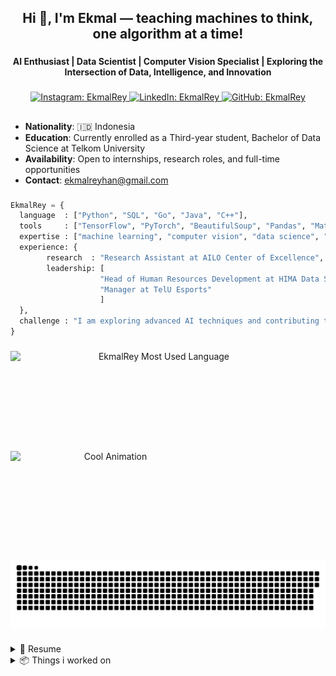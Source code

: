 <h2 align="center">Hi 👋, I'm Ekmal — teaching machines to think, one algorithm at a time!</h2>

###

<h4 align="center">AI Enthusiast | Data Scientist | Computer Vision Specialist | Exploring the Intersection of Data, Intelligence, and Innovation</h4>

###

<div align="center">

  <a href="https://instagram.com/EkmalRey" target="_blank">
    <img src="https://img.shields.io/badge/Instagram-E4405F?style=for-the-badge&logo=instagram&logoColor=white" alt="Instagram: EkmalRey">
  </a>
  <a href="https://www.linkedin.com/in/ekmalrey/" target="_blank">
    <img src="https://img.shields.io/badge/LinkedIn-0077B5?style=for-the-badge&logo=linkedin&logoColor=white" alt="LinkedIn: EkmalRey">
  </a>
  <a href="https://github.com/EkmalRey" target="_blank">
    <img src="https://img.shields.io/badge/GitHub-100000?style=for-the-badge&logo=github&logoColor=white" alt="GitHub: EkmalRey">
  </a>

</div>

##

- **Nationality**: 🇮🇩 Indonesia
- **Education**: Currently enrolled as a Third-year student, Bachelor of Data Science at Telkom University
- **Availability**: Open to internships, research roles, and full-time opportunities
- **Contact**: [ekmalreyhan@gmail.com](mailto:ekmalreyhan@gmail.com)

###

```python
EkmalRey = {
  language  : ["Python", "SQL", "Go", "Java", "C++"],
  tools     : ["TensorFlow", "PyTorch", "BeautifulSoup", "Pandas", "Matplotlib", "Numpy", ],
  expertise : ["machine learning", "computer vision", "data science", "data analytics", "web scraping"],
  experience: {
        research  : "Research Assistant at AILO Center of Excellence",
        leadership: [
                    "Head of Human Resources Development at HIMA Data Science Telkom University",
                    "Manager at TelU Esports"
                    ]
  },
  challenge : "I am exploring advanced AI techniques and contributing to real-world data science projects!"
}
```

###

<div align="center" style="display: flex; flex-wrap: wrap; justify-content: space-between; align-items: center; gap: 10px;">
  <img 
    src="https://github-readme-stats.vercel.app/api/top-langs?username=ekmalrey&locale=en&layout=compact&card_width=400&langs_count=6&theme=transparent&hide_border=true" 
    height="150" 
    alt="EkmalRey Most Used Language" 
    style="flex: 1; min-width: 300px; max-width: 475px" 
  />
  <img 
    src="https://i.imgflip.com/9g1lz9.gif" 
    height="150" 
    alt="Cool Animation" 
    style="flex: 1; min-width: 300px; max-width: 320px" 
  />
</div>

###

<div align="center">
  <picture>
    <source 
      media="(prefers-color-scheme: dark)" 
      srcset="https://raw.githubusercontent.com/ekmalrey/ekmalrey/output/github-snake-dark.svg" 
    />
    <source 
      media="(prefers-color-scheme: light)" 
      srcset="https://raw.githubusercontent.com/ekmalrey/ekmalrey/output/github-snake.svg" 
    />
    <img 
      alt="github-snake" 
      src="https://raw.githubusercontent.com/ekmalrey/ekmalrey/output/github-snake.svg" 
      style="max-width: 100%; height: auto;" 
    />
  </picture>
</div>


###

<details>
  <summary>📃 Resume</summary>
</details>

<details>
  <summary>📦 Things i worked on </summary>

  | Name                 | A short summary                              | Stars   |
  | -------------------- | -------------------------------------------- | ------- |
  | [ImgClassificationPipeline](https://github.com/EkmalRey/ImgClassificationPipeline) | Complete CNN pipeline for image classification with TensorFlow and Keras, covering data preparation, model development, training, evaluation, and performance visualization. | ![GitHub Repo stars](https://img.shields.io/github/stars/EkmalRey/ImgClassificationPipeline) |
  | [BackendInventoryBarang](https://github.com/Farrellhrs/BackendInventoryBarang) | Modular backend application for warehouse data management, built with Spark Java REST API, featuring separate layers for routes, database connections, and business logic. | ![GitHub Repo stars](https://img.shields.io/github/stars/Farrellhrs/BackendInventoryBarang) |
  <!-- | a | a | a | -->

</details>
